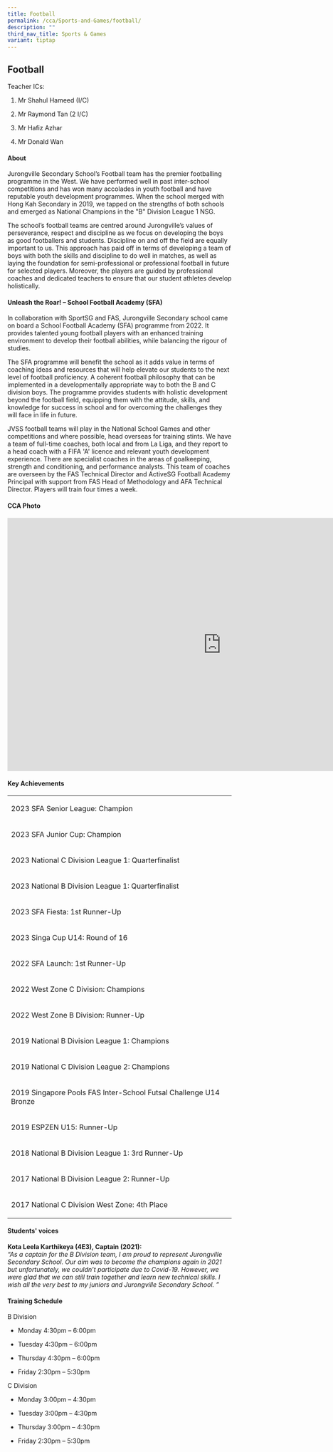 ```yaml
---
title: Football
permalink: /cca/Sports-and-Games/football/
description: ""
third_nav_title: Sports & Games
variant: tiptap
---
```

<h2>Football</h2>
<p>Teacher ICs:</p>
<ol data-tight="true" class="tight">
<li>
<p>Mr Shahul Hameed (I/C)</p>
</li>
<li>
<p>Mr Raymond Tan (2 I/C)</p>
</li>
<li>
<p>Mr Hafiz Azhar</p>
</li>
<li>
<p>Mr Donald Wan</p>
</li>
</ol>
<p></p>
<h4>About</h4>
<p>Jurongville Secondary School’s Football team has the premier footballing
programme in the West. We have performed well in past inter-school competitions
and has won many accolades in youth football and have reputable youth development
programmes. When the school merged with Hong Kah Secondary in 2019, we
tapped on the strengths of both schools and emerged as National Champions
in the "B" Division League 1 NSG.</p>
<p>The school’s football teams are centred around Jurongville’s values of
perseverance, respect and discipline as we focus on developing the boys
as good footballers and students. Discipline on and off the field are equally
important to us. This approach has paid off in terms of developing a team
of boys with both the skills and discipline to do well in matches, as well
as laying the foundation for semi-professional or professional football
in future for selected players. Moreover, the players are guided by professional
coaches and dedicated teachers to ensure that our student athletes develop
holistically.</p>
<p></p>
<h4>Unleash the Roar! – School Football Academy (SFA)</h4>
<p>In collaboration with SportSG and FAS, Jurongville Secondary school came
on board a School Football Academy (SFA) programme from 2022. It provides
talented young football players with an enhanced training environment to
develop their football abilities, while balancing the rigour of studies.</p>
<p>The SFA programme will benefit the school as it adds value in terms of
coaching ideas and resources that will help elevate our students to the
next level of football proficiency. A coherent football philosophy that
can be implemented in a developmentally appropriate way to both the B and
C division boys. The programme provides students with holistic development
beyond the football field, equipping them with the attitude, skills, and
knowledge for success in school and for overcoming the challenges they
will face in life in future.</p>
<p>JVSS football teams will play in the National School Games and other competitions
and where possible, head overseas for training stints. We have a team of
full-time coaches, both local and from La Liga, and they report to a head
coach with a FIFA 'A' licence and relevant youth development experience.
There are specialist coaches in the areas of goalkeeping, strength and
conditioning, and performance analysts. This team of coaches are overseen
by the FAS Technical Director and ActiveSG Football Academy Principal with
support from FAS Head of Methodology and AFA Technical Director. Players
will train four times a week.</p>
<p></p>
<h4>CCA Photo</h4>
<div class="iframe-wrapper">
<iframe height="569" width="960" allowfullscreen="true" frameborder="0" src="https://docs.google.com/presentation/d/e/2PACX-1vT7QGVE0vSWxftSmWUVIVE5oSHLukxSZROOFAf7FYs6d3v73CQBDKU_XnLvKnpmtV6rG52aMybVmN97/embed?start=true&amp;loop=true&amp;delayms=5000"></iframe>
</div>
<p></p>
<h4>Key Achievements</h4>
<table style="minWidth: 25px">
<colgroup>
<col>
</colgroup>
<tbody>
<tr>
<td rowspan="1" colspan="1">
<p>2023 SFA Senior League: Champion</p>
</td>
</tr>
<tr>
<td rowspan="1" colspan="1">
<p>2023 SFA Junior Cup: Champion</p>
</td>
</tr>
<tr>
<td rowspan="1" colspan="1">
<p>2023 National C Division League 1: Quarterfinalist</p>
</td>
</tr>
<tr>
<td rowspan="1" colspan="1">
<p>2023 National B Division League 1: Quarterfinalist</p>
</td>
</tr>
<tr>
<td rowspan="1" colspan="1">
<p>2023 SFA Fiesta: 1st Runner-Up</p>
</td>
</tr>
<tr>
<td rowspan="1" colspan="1">
<p>2023 Singa Cup U14: Round of 16</p>
</td>
</tr>
<tr>
<td rowspan="1" colspan="1">
<p>2022 SFA Launch: 1st Runner-Up</p>
</td>
</tr>
<tr>
<td rowspan="1" colspan="1">
<p>2022 West Zone C Division: Champions</p>
</td>
</tr>
<tr>
<td rowspan="1" colspan="1">
<p>2022 West Zone B Division: Runner-Up</p>
</td>
</tr>
<tr>
<td rowspan="1" colspan="1">
<p>2019 National B Division League 1: Champions</p>
</td>
</tr>
<tr>
<td rowspan="1" colspan="1">
<p>2019 National C Division League 2: Champions</p>
</td>
</tr>
<tr>
<td rowspan="1" colspan="1">
<p>2019 Singapore Pools FAS Inter-School Futsal Challenge U14 Bronze</p>
</td>
</tr>
<tr>
<td rowspan="1" colspan="1">
<p>2019 ESPZEN U15: Runner-Up</p>
</td>
</tr>
<tr>
<td rowspan="1" colspan="1">
<p>2018 National B Division League 1: 3rd Runner-Up</p>
</td>
</tr>
<tr>
<td rowspan="1" colspan="1">
<p>2017 National B Division League 2: Runner-Up</p>
</td>
</tr>
<tr>
<td rowspan="1" colspan="1">
<p>2017 National C Division West Zone: 4th Place</p>
</td>
</tr>
</tbody>
</table>
<h4>Students' voices</h4>
<p><strong>Kota Leela Karthikeya (4E3), Captain (2021):</strong> 
<br><em>“As a captain for the B Division team, I am proud to represent Jurongville Secondary School. Our aim was to become the champions again in 2021 but unfortunately, we couldn’t participate due to Covid-19. However, we were glad that we can still train together and learn new technical skills. I wish all the very best to my juniors and Jurongville Secondary School. ”</em>
</p>
<h4>Training Schedule</h4>
<p>B Division
<br>
</p>
<ul data-tight="true" class="tight">
<li>
<p>Monday 4:30pm – 6:00pm
<br>
</p>
</li>
<li>
<p>Tuesday 4:30pm – 6:00pm
<br>
</p>
</li>
<li>
<p>Thursday 4:30pm – 6:00pm
<br>
</p>
</li>
<li>
<p>Friday 2:30pm – 5:30pm
<br>
</p>
</li>
</ul>
<p>C Division
<br>
</p>
<ul data-tight="true" class="tight">
<li>
<p>Monday 3:00pm – 4:30pm
<br>
</p>
</li>
<li>
<p>Tuesday 3:00pm – 4:30pm
<br>
</p>
</li>
<li>
<p>Thursday 3:00pm – 4:30pm
<br>
</p>
</li>
<li>
<p>Friday 2:30pm – 5:30pm
<br>
</p>
</li>
</ul>
<p></p>